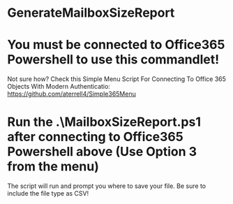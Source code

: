 # GenerateMailboxSizeReport

# You must be connected to Office365 Powershell to use this commandlet! 

Not sure how? Check this Simple Menu Script For Connecting To Office 365 Objects With Modern Authenticatio: https://github.com/aterrell4/Simple365Menu

# Run the .\MailboxSizeReport.ps1 after connecting to Office365 Powershell above (Use Option 3 from the menu)

The script will run and prompt you where to save your file. Be sure to include the file type as CSV!
